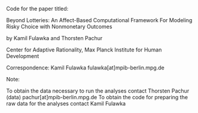 Code for the paper titled:

Beyond Lotteries: An Affect-Based Computational Framework For Modeling Risky Choice with Nonmonetary Outcomes


by Kamil Fulawka and Thorsten Pachur

Center for Adaptive Rationality, Max Planck Institute for Human Development

Correspondence: Kamil Fulawka fulawka[at]mpib-berlin.mpg.de


Note:

To obtain the data necessary to run the analyses contact Thorsten Pachur (data) pachur[at]mpib-berlin.mpg.de
To obtain the code for preparing the raw data for the analyses contact Kamil Fulawka